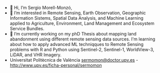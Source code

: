 - 👋 Hi, I’m Sergio Morell-Monzó,
- 👀 I’m interested in Remote Sensing, Earth Observation, Geographic Information Sistems, Spatial Data Analysis, and Machine Learning applied to Agriculture, Environment, Land Management and Ecosystem Service Bundles.
- 🌱 I’m currently working on my phD Thesis about mapping land abandonment using different remote sensing data sources. I'm learning about how to apply advanced ML techniqques to Remote Sensing problems with R and Python using Sentinel-2, Sentinel-1, WorldView-3, LiDAR, and VHR Imagery.
- Universitat Politècnica de València sermomon@doctor.upv.es - http://www.upv.es/ficha-personal/sermomon
<!---
sermomon/sermomon is a ✨ special ✨ repository because its `README.md` (this file) appears on your GitHub profile.
You can write to me at sermomon@doctor.upv.es
--->
